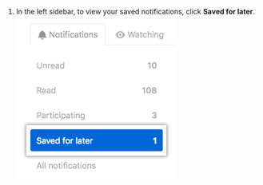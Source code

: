 1. In the left sidebar, to view your saved notifications, click **Saved for later**.
![Saved for later button](/assets/images/help/notifications/saved-for-later-tab.png)
